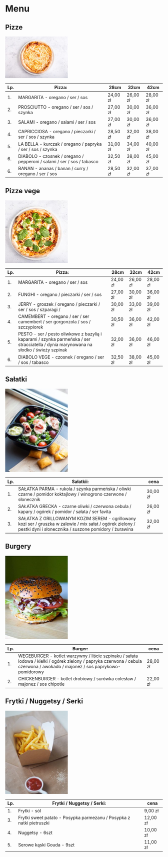 # Menu

## Pizze

<img src="assets/img/808ab593-1034-489d-844b-e5c4fd9da8e9.jpg" width = 200>

|Lp.|Pizza:                                                                     |   28cm    |   32cm     |    42cm    |
|---|---------------------------------------------------------------------------|-----------|------------|------------|
|1. |MARGARITA - oregano / ser / sos                                            | 24,00 zł |  26,00 zł |  28,00 zł |
|2. |PROSCIUTTO - oregano / ser / sos / szynka                                  | 27,00 zł |  30,00 zł |  36,00 zł |
|3. |SALAMI - oregano / salami / ser / sos                                      | 27,00 zł |  30,00 zł |  36,00 zł |
|4. |CAPRICCIOSA - oregano / pieczarki / ser / sos / szynka                     | 28,50 zł |  32,00 zł |  38,00 zł |
|5. |LA BELLA - kurczak / oregano / papryka / ser / sos / szynka                | 31,00 zł |  34,00 zł |  40,00 zł |
|6. |DIABOLO - czosnek / oregano / pepperoni / salami / ser / sos / tabasco     | 32,50 zł |  38,00 zł |  45,00 zł |
|6. |BANAN - ananas / banan / curry / oregano / ser / sos                       | 28,50 zł |  32,00 zł |  37,00 zł |


## Pizze vege

<img src="assets/img/asdasdas.jpg" width = 200>

|Lp.|Pizza:                                                                      |   28cm    |   32cm     |    42cm    |
|---|----------------------------------------------------------------------------|-----------|------------|------------|
|1. |MARGARITA - oregano / ser / sos                                             | 24,00 zł |  26,00 zł |  28,00 zł |
|2. |FUNGHI - oregano / pieczarki / ser / sos                                    | 27,00 zł |  30,00 zł |  36,00 zł |
|3. |JERRY - groszek / oregano / pieczarki / ser / sos / szparagi /              | 30,00 zł |  33,00 zł |  39,00 zł |
|4. |CAMEMBERT - oregano / ser / ser camembert / ser gorgonzola / sos / szczypiorek                     | 30,50 zł |  36,00 zł |  42,00 zł |
|5. |PESTO - ser / pesto oliwkowe z bazylią i kaparami / szynka parmeńska / ser stracciatella / dynia marynowana na słodko / świeży szpinak                 | 32,00 zł |  36,00 zł |  46,00 zł |
|6. |DIABOLO VEGE - czosnek / oregano / ser / sos / tabasco     | 32,50 zł |  38,00 zł |  45,00 zł |


## Sałatki

<img src="assets/img/p2252845.jpg" width = 200>

|Lp.|Sałatkii:                                                                                                                                                                      |    cena  |
|---|-----------------------------------------------------------------------------------------------------------------------------------------------------------------------------|-----------|
|1. |SAŁATKA PARMA - rukola / szynka parmeńska / oliwki czarne / pomidor koktajlowy / winogrono czerwone / słonecznik | 30,00 zł | 
|2. |SAŁATKA GRECKA - czarne oliwki / czerwona cebula / kapary / ogórek / pomidor / sałata / ser favita                                                                                            | 26,00 zł | 
|3. |SAŁATKA Z GRILLOWANYM KOZIM SEREM - cgrillowany kozi ser / gruszka w zalewie / mix sałat / ogórek zielony / pestki dyni i słonecznika / suszone pomidory / żurawina                          | 32,00 zł | 


## Burgery

<img src="assets/img/70a125e9-0f5c-4859-bb32-9167463d27ed.jpg" width = 200>

|Lp.|Burger:                                                                                                                                                                      |    cena  |
|---|-----------------------------------------------------------------------------------------------------------------------------------------------------------------------------|-----------|
|1. |WEGEBURGER - kotlet warzywny / liście szpinaku / sałata lodowa / kiełki / ogórek zielony / papryka czerwona / cebula czerwona / awokado / majonez / sos paprykowo-pomidorowy | 28,00 zł | 
|2. |CHICKENBURGER - kotlet drobiowy / surówka colesław / majonez / sos chipotle                                                                                                  | 22,00 zł | 

## Frytki / Nuggetsy / Serki

<img src="assets/img/pc281943.jpg" width = 200>

|Lp.|Frytki / Nuggetsy / Serki:                                               |   cena    |
|---|-------------------------------------------------------------------------|-----------|
|1. |Frytki - sól                                                             | 9,00 zł  | 
|3. |Frytki sweet patato - Posypka parmezanu / Posypka z natki pietruszki     | 12,00 zł | 
|4. |Nuggetsy - 6szt                                                          | 10,00 zł | 
|5. |Serowe kąski Gouda - 9szt                                                | 11,00 zł | 
